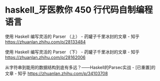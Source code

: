 # haskell_牙医教你 450 行代码自制编程语言

使用 Haskell 编写灵活的 Parser （上） - 药罐子千里冰封的文章 - 知乎
https://zhuanlan.zhihu.com/p/28133484



使用 Haskell 编写灵活的 Parser （下） - 药罐子千里冰封的文章 - 知乎
https://zhuanlan.zhihu.com/p/28162006



从字符串到能用的数据结构到底有多远？——Haskell的Parsec实战 - [已重置]的文章 - 知乎
https://zhuanlan.zhihu.com/p/34103708
























